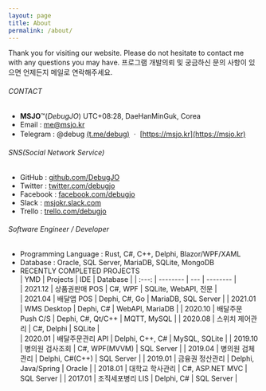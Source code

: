 ```yaml
---
layout: page
title: About
permalink: /about/
---
```


Thank you for visiting our website. Please do not hesitate to contact me with any questions you may have. 프로그램 개발의뢰 및 궁금하신 문의 사항이 있으면 언제든지 메일로 연락해주세요.

###### CONTACT
* **MSJO**™(*DebugJO*) UTC+08:28, DaeHanMinGuk, Corea
* Email : me@msjo.kr
* Telegram : @debug [(t.me/debug)](https://t.me/debug) ㆍ [https://msjo.kr](https://msjo.kr)

###### SNS(Social Network Service)
* GitHub : [github.com/DebugJO](https://github.com/DebugJO)
* Twitter : [twitter.com/debugjo](https://twitter.com/debugjo)
* Facebook : [facebook.com/debugjo](https://www.facebook.com/debugjo)
* Slack : [msjokr.slack.com](https://msjokr.slack.com/)
* Trello : [trello.com/debugjo](https://trello.com/debugjo)

###### Software Engineer / Developer
* Programming Language : Rust, C#, C++, Delphi, Blazor/WPF/XAML
* Database : Oracle, SQL Server, MariaDB, SQLite, MongoDB
* RECENTLY COMPLETED PROJECTS  
    | YMD | Projects | IDE | Database |
    | :---: | -------- | --- | -------- |	
    | 2021.12 | 상품권판매 POS | C#, WPF | SQLite, WebAPI, 전문 |	
    | 2021.04 | 배달앱 POS | Dephi, C#, Go | MariaDB, SQL Server |	
    | 2021.01 | WMS Desktop | Dephi, C# | WebAPI, MariaDB |
    | 2020.10 | 배달주문 Push C/S | Dephi, C#, Qt/C++ | MQTT, MySQL |
    | 2020.08 | 스위치 제어관리 | C#, Delphi | SQLite |	
    | 2020.01 | 배달주문관리 API | Delphi, C++, C# | MySQL, SQLite |
    | 2019.10 | 병의원 검사조회 | C#, WPF(MVVM) | SQL Server |
    | 2019.04 | 병의원 검체관리 | Delphi, C#(C++) | SQL Server |
    | 2019.01 | 금융권 정산관리 | Delphi,  Java/Spring | Oracle |
    | 2018.01 | 대학교 학사관리 | C#, ASP.NET MVC | SQL Server |
    | 2017.01 | 조직세포병리 LIS | Delphi, C# | SQL Server |	
